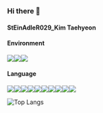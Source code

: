 ### Hi there 👋

#### StEinAdleR029_Kim Taehyeon

#### Environment
<img src="https://img.shields.io/badge/Visual Studio-5C2D91?style=for-the-badge&logo=Visual Studio&logoColor=white"><img src="https://img.shields.io/badge/Visual Studio Code-007ACC?style=for-the-badge&logo=Visual Studio Code&logoColor=white"><img src="https://img.shields.io/badge/Atom-66595C?style=for-the-badge&logo=Atom&logoColor=white">

#### Language
<img src="https://img.shields.io/badge/python-3776AB?style=for-the-badge&logo=python&logoColor=white"><img src="https://img.shields.io/badge/C-A8B9CC?style=for-the-badge&logo=C%2B%2B&logoColor=white"><img src="https://img.shields.io/badge/CSHARP-239120?style=for-the-badge&logo=C%2B%2B&logoColor=white"><img src="https://img.shields.io/badge/C++-00599C?style=for-the-badge&logo=c%2B%2B&logoColor=white"><img src="https://img.shields.io/badge/html5-E34F26?style=for-the-badge&logo=html5&logoColor=white"><img src="https://img.shields.io/badge/css-1572B6?style=for-the-badge&logo=css3&logoColor=white"><img src="https://img.shields.io/badge/javascript-F7DF1E?style=for-the-badge&logo=javascript&logoColor=black"><img src="https://img.shields.io/badge/mysql-4479A1?style=for-the-badge&logo=mysql&logoColor=white"><img src="https://img.shields.io/badge/linux-FCC624?style=for-the-badge&logo=linux&logoColor=black"><img src="https://img.shields.io/badge/flask-000000?style=for-the-badge&logo=flask&logoColor=white">

<!--![StEinAdleR029's GitHub stats](https://github-readme-stats.vercel.app/api?username=StEinAdleR029&show_icons=true&theme=dark)   -->

![Top Langs](https://github-readme-stats.vercel.app/api/top-langs/?username=StEinAdleR029&layout=compact&theme=dark)

<!--
**StEinAdleR029/StEinAdleR029** is a ✨ _special_ ✨ repository because its `README.md` (this file) appears on your GitHub profile.

Here are some ideas to get you started:

- 🔭 I’m currently working on ...
- 🌱 I’m currently learning ...
- 👯 I’m looking to collaborate on ...
- 🤔 I’m looking for help with ...
- 💬 Ask me about ...
- 📫 How to reach me: ...
- 😄 Pronouns: ...
- ⚡ Fun fact: ...
-->

